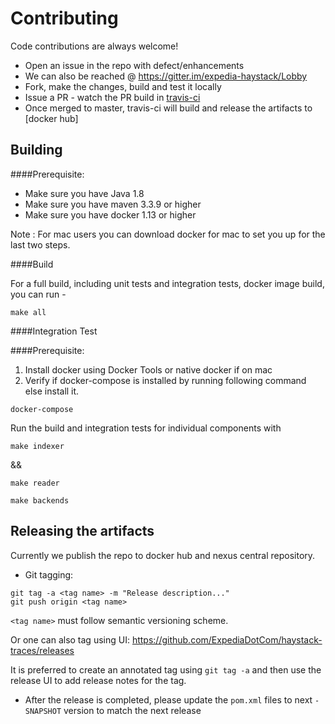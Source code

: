 # Contributing

Code contributions are always welcome! 

* Open an issue in the repo with defect/enhancements
* We can also be reached @ https://gitter.im/expedia-haystack/Lobby
* Fork, make the changes, build and test it locally
* Issue a PR - watch the PR build in [travis-ci](https://travis-ci.org/ExpediaDotCom/haystack-traces)
* Once merged to master, travis-ci will build and release the artifacts to [docker hub]


## Building

####Prerequisite: 

* Make sure you have Java 1.8
* Make sure you have maven 3.3.9 or higher
* Make sure you have docker 1.13 or higher


Note : For mac users you can download docker for mac to set you up for the last two steps.

####Build

For a full build, including unit tests and integration tests, docker image build, you can run -
```
make all
```

####Integration Test

####Prerequisite:
1. Install docker using Docker Tools or native docker if on mac
2. Verify if docker-compose is installed by running following command else install it.
```
docker-compose

```

Run the build and integration tests for individual components with
```
make indexer

```

&&

```
make reader

```


```
make backends

```


## Releasing the artifacts

Currently we publish the repo to docker hub and nexus central repository.

* Git tagging: 

```
git tag -a <tag name> -m "Release description..."
git push origin <tag name>
```

`<tag name>` must follow semantic versioning scheme.

Or one can also tag using UI: https://github.com/ExpediaDotCom/haystack-traces/releases

It is preferred to create an annotated tag using `git tag -a` and then use the release UI to add release notes for the tag.

* After the release is completed, please update the `pom.xml` files to next `-SNAPSHOT` version to match the next release